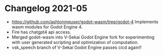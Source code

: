 # Changelog 2021-05

* https://github.com/ashtonmeuser/godot-wasm/tree/godot-4 Implements wasm modules for Godot Engine 4.
* Fire has chatgpt4 api access.
* Merged godot-wasm into V-Sekai Godot Engine fork for experimenting with user generated scripting and optimization of computation.
* vsk_speech branch of V-Sekai Godot Engine passes cicd again!!